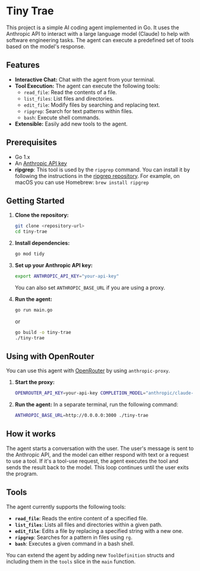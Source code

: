 # Tiny Trae

This project is a simple AI coding agent implemented in Go. It uses the Anthropic API to interact with a large language model (Claude) to help with software engineering tasks. The agent can execute a predefined set of tools based on the model's response.

## Features

- **Interactive Chat:** Chat with the agent from your terminal.
- **Tool Execution:** The agent can execute the following tools:
    - `read_file`: Read the contents of a file.
    - `list_files`: List files and directories.
    - `edit_file`: Modify files by searching and replacing text.
    - `ripgrep`: Search for text patterns within files.
    - `bash`: Execute shell commands.
- **Extensible:** Easily add new tools to the agent.

## Prerequisites

- Go 1.x
- An [Anthropic API key](https://console.anthropic.com/dashboard)
- **ripgrep**: This tool is used by the `ripgrep` command. You can install it by following the instructions in the [ripgrep repository](https://github.com/BurntSushi/ripgrep#installation). For example, on macOS you can use Homebrew: `brew install ripgrep`

## Getting Started

1.  **Clone the repository:**
    ```bash
    git clone <repository-url>
    cd tiny-trae
    ```

2.  **Install dependencies:**
    ```bash
    go mod tidy
    ```

3.  **Set up your Anthropic API key:**
    ```bash
    export ANTHROPIC_API_KEY="your-api-key"
    ```
    You can also set `ANTHROPIC_BASE_URL` if you are using a proxy.

4.  **Run the agent:**
    ```bash
    go run main.go
    ```
    or
    ```bash
    go build -o tiny-trae
    ./tiny-trae
    ```

## Using with OpenRouter

You can use this agent with [OpenRouter](https://openrouter.ai/) by using `anthropic-proxy`.

1.  **Start the proxy:**
    ```bash
    OPENROUTER_API_KEY=your-api-key COMPLETION_MODEL="anthropic/claude-sonnet-4" npx anthropic-proxy
    ```

2.  **Run the agent:**
    In a separate terminal, run the following command:
    ```bash
    ANTHROPIC_BASE_URL=http://0.0.0.0:3000 ./tiny-trae
    ```

## How it works

The agent starts a conversation with the user. The user's message is sent to the Anthropic API, and the model can either respond with text or a request to use a tool. If it's a tool-use request, the agent executes the tool and sends the result back to the model. This loop continues until the user exits the program.

## Tools

The agent currently supports the following tools:

-   **`read_file`**: Reads the entire content of a specified file.
-   **`list_files`**: Lists all files and directories within a given path.
-   **`edit_file`**: Edits a file by replacing a specified string with a new one.
-   **`ripgrep`**: Searches for a pattern in files using `rg`.
-   **`bash`**: Executes a given command in a bash shell.

You can extend the agent by adding new `ToolDefinition` structs and including them in the `tools` slice in the `main` function.
